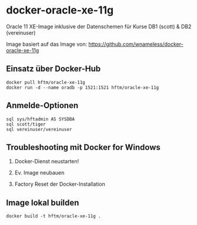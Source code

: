 docker-oracle-xe-11g
============================
Oracle 11 XE-Image inklusive der Datenschemen für Kurse DB1 (scott) & DB2 (vereinuser)
  
Image basiert auf das Image von: https://github.com/wnameless/docker-oracle-xe-11g


## Einsatz über Docker-Hub
```
docker pull hftm/oracle-xe-11g
docker run -d --name oradb -p 1521:1521 hftm/oracle-xe-11g
```


## Anmelde-Optionen
```
sql sys/hftadmin AS SYSDBA
sql scott/tiger
sql vereinuser/vereinuser
```

## Troubleshooting mit Docker for Windows
1. Docker-Dienst neustarten!

2. Ev. Image neubauen


3. Factory Reset der Docker-Installation

## Image lokal builden
```
docker build -t hftm/oracle-xe-11g .
```